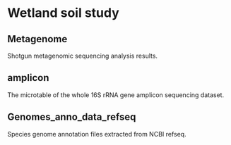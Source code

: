 # Wetland soil study

## Metagenome

Shotgun metagenomic sequencing analysis results.

## amplicon

The microtable of the whole 16S rRNA gene amplicon sequencing dataset.

## Genomes_anno_data_refseq

Species genome annotation files extracted from NCBI refseq.




